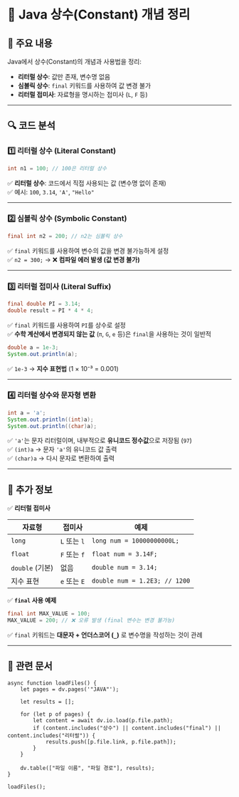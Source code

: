 # 📝 Java 상수(Constant) 개념 정리

## 📌 주요 내용

Java에서 상수(Constant)의 개념과 사용법을 정리:

- **리터럴 상수**: 값만 존재, 변수명 없음
- **심볼릭 상수**: `final` 키워드를 사용하여 값 변경 불가
- **리터럴 접미사**: 자료형을 명시하는 접미사 (`L`, `F` 등)

---

## 🔍 코드 분석

### 1️⃣ **리터럴 상수 (Literal Constant)**

```java
int n1 = 100; // 100은 리터럴 상수
```

✅ **리터럴 상수**: 코드에서 직접 사용되는 값 (변수명 없이 존재)  
✅ 예시: `100`, `3.14`, `'A'`, `"Hello"`

---

### 2️⃣ **심볼릭 상수 (Symbolic Constant)**

```java
final int n2 = 200; // n2는 심볼릭 상수
```

✅ `final` 키워드를 사용하여 변수의 값을 변경 불가능하게 설정  
✅ `n2 = 300;` → ❌ **컴파일 에러 발생 (값 변경 불가)**

---

### 3️⃣ **리터럴 접미사 (Literal Suffix)**

```java
final double PI = 3.14;
double result = PI * 4 * 4;
```

✅ `final` 키워드를 사용하여 `PI`를 상수로 설정  
✅ **수학 계산에서 변경되지 않는 값** (`π`, `G`, `e` 등)은 `final`을 사용하는 것이 일반적

```java
double a = 1e-3;
System.out.println(a);
```

✅ `1e-3` → **지수 표현법** (1 × 10⁻³ = 0.001)

---

### 4️⃣ **리터럴 상수와 문자형 변환**

```java
int a = 'a';
System.out.println((int)a);
System.out.println((char)a);
```

✅ `'a'`는 문자 리터럴이며, 내부적으로 **유니코드 정수값**으로 저장됨 (`97`)  
✅ `(int)a` → 문자 `'a'`의 유니코드 값 출력  
✅ `(char)a` → 다시 문자로 변환하여 출력

---

## 🔎 추가 정보

✅ **리터럴 접미사**

|자료형|접미사|예제|
|---|---|---|
|`long`|`L` 또는 `l`|`long num = 10000000000L;`|
|`float`|`F` 또는 `f`|`float num = 3.14F;`|
|`double` (기본)|없음|`double num = 3.14;`|
|지수 표현|`e` 또는 `E`|`double num = 1.2E3; // 1200`|

✅ **`final` 사용 예제**

```java
final int MAX_VALUE = 100;
MAX_VALUE = 200; // ❌ 오류 발생 (final 변수는 변경 불가능)
```

✅ `final` 키워드는 **대문자 + 언더스코어 (`_`)** 로 변수명을 작성하는 것이 관례

---

## 📌 관련 문서

```dataviewjs
async function loadFiles() {
    let pages = dv.pages('"JAVA"');  

    let results = [];

    for (let p of pages) {
        let content = await dv.io.load(p.file.path); 
        if (content.includes("상수") || content.includes("final") || content.includes("리터럴")) {
            results.push([p.file.link, p.file.path]); 
        }
    }

    dv.table(["파일 이름", "파일 경로"], results);
}

loadFiles();
```